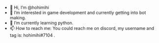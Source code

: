 - 👋 Hi, I’m @hohimihi
- 👀 I’m interested in game development and currently getting into bot making.
- 🌱 I’m currently learning python.
- 📫 How to reach me: You could reach me on discord, my username and tag is: hohimihi#7104 .

<!---
hohimihi/hohimihi is a ✨ special ✨ repository because its `README.md` (this file) appears on your GitHub profile.
You can click the Preview link to take a look at your changes.
--->
